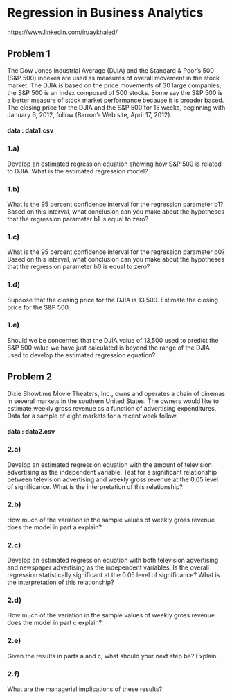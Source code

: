 # Regression in Business Analytics
https://www.linkedin.com/in/aykhaled/

## Problem 1

The Dow Jones Industrial Average (DJIA) and the Standard & Poor’s 500 (S&P 500) indexes are used as measures of overall movement in the stock market. The DJIA is based on the price movements of 30 large companies; the S&P 500 is an index composed of 500 stocks. Some say the S&P 500 is a better measure of stock market performance because it is broader based. The closing price for the DJIA and the S&P 500 for 15 weeks, beginning with January 6, 2012, follow (Barron’s Web site, April 17, 2012).

#### data : data1.csv


### 1.a)
Develop an estimated regression equation showing how S&P 500 is related to DJIA. What is the estimated regression model?
### 1.b)
What is the 95 percent confidence interval for the regression parameter b1? Based on this interval, what conclusion can you make about the hypotheses that the regression parameter b1 is equal to zero? 
### 1.c)
What is the 95 percent confidence interval for the regression parameter b0? Based on this interval, what conclusion can you make about the hypotheses that the regression parameter b0 is equal to zero?
### 1.d)
Suppose that the closing price for the DJIA is 13,500. Estimate the closing price for the S&P 500. 
### 1.e)
Should we be concerned that the DJIA value of 13,500 used to predict the S&P 500 value we have just calculated is beyond the range of the DJIA used to develop the estimated regression equation? 

## Problem 2

Dixie Showtime Movie Theaters, Inc., owns and operates a chain of cinemas in several markets in the southern United States. The owners would like to estimate weekly gross revenue as a function of advertising expenditures. Data for a sample of eight markets for a recent week follow.

#### data : data2.csv

### 2.a)
Develop an estimated regression equation with the amount of television advertising as the independent variable. Test for a significant relationship between television advertising and weekly gross revenue at the 0.05 level of significance. What is the interpretation of this relationship?
### 2.b)
How much of the variation in the sample values of weekly gross revenue does the model in part a explain?
### 2.c)
Develop an estimated regression equation with both television advertising and newspaper advertising as the independent variables. Is the overall regression statistically significant at the 0.05 level of significance? What is the interpretation of this relationship?
### 2.d)
How much of the variation in the sample values of weekly gross revenue does the model in part c explain?
### 2.e)
Given the results in parts a and c, what should your next step be? Explain.
### 2.f)
What are the managerial implications of these results?





